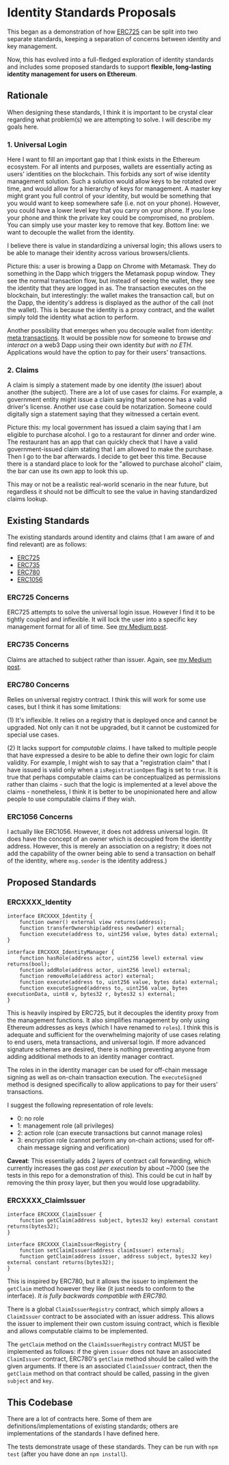 # Identity Standards Proposals

This began as a demonstration of how [ERC725](https://github.com/ethereum/EIPs/issues/725) can be split into two separate standards, keeping a separation of concerns between identity and key management.

Now, this has evolved into a full-fledged exploration of identity standards and includes some proposed standards to support **flexible, long-lasting identity management for users on Ethereum**.

## Rationale

When designing these standards, I think it is important to be crystal clear regarding what problem(s) we are attempting to solve. I will describe my goals here.

### 1. Universal Login

Here I want to fill an important gap that I think exists in the Ethereum ecosystem. For all intents and purposes, wallets are essentially acting as users' identities on the blockchain. This forbids any sort of wise identity management solution. Such a solution would allow keys to be rotated over time, and would allow for a hierarchy of keys for management. A master key might grant you full control of your identity, but would be something that you would want to keep somewhere safe (i.e. not on your phone). However, you could have a lower level key that you carry on your phone. If you lose your phone and think the private key could be compromised, no problem. You can simply use your master key to remove that key. Bottom line: we want to decouple the wallet from the identity.

I believe there is value in standardizing a universal login; this allows users to be able to manage their identity across various browsers/clients.

Picture this: a user is browing a Dapp on Chrome with Metamask. They do something in the Dapp which triggers the Metamask popup window. They see the normal transaction flow, but instead of seeing the wallet, they see the identity that they are logged in as. The transaction executes on the blockchain, but interestingly: the wallet makes the transaction call, but on the Dapp, the identity's address is displayed as the author of the call (not the wallet). This is because the identity is a proxy contract, and the wallet simply told the identity what action to perform.

Another possibility that emerges when you decouple wallet from identity: [meta transactions](https://medium.com/@austin_48503/ethereum-meta-transactions-90ccf0859e84). It would be possible now for someone to browse *and interact on* a web3 Dapp using their own identity *but with no ETH*. Applications would have the option to pay for their users' transactions.

### 2. Claims

A claim is simply a statement made by one identity (the issuer) about another (the subject). There are a lot of use cases for claims. For example, a government entity might issue a claim saying that someone has a valid driver's license. Another use case could be notarization. Someone could digitally sign a statement saying that they witnessed a certain event.

Picture this: my local government has issued a claim saying that I am eligible to purchase alcohol. I go to a restaurant for dinner and order wine. The restaurant has an app that can quickly check that I have a valid government-issued claim stating that I am allowed to make the purchase. Then I go to the bar afterwards. I decide to get beer this time. Because there is a standard place to look for the "allowed to purchase alcohol" claim, the bar can use its own app to look this up.

This may or not be a realistic real-world scenario in the near future, but regardless it should not be difficult to see the value in having standardized claims lookup.

## Existing Standards

The existing standards around identity and claims (that I am aware of and find relevant) are as follows:
- [ERC725](https://github.com/ethereum/EIPs/issues/725)
- [ERC735](https://github.com/ethereum/EIPs/issues/735)
- [ERC780](https://github.com/ethereum/EIPs/issues/780)
- [ERC1056](https://github.com/ethereum/EIPs/issues/1056)

### ERC725 Concerns

ERC725 attempts to solve the universal login issue. However I find it to be tightly coupled and inflexible. It will lock the user into a specific key management format for all of time. See [my Medium post](https://medium.com/@tyleryasaka/erc725-proposed-changes-ea2dc221136e).

### ERC735 Concerns

Claims are attached to subject rather than issuer. Again, see [my Medium post](https://medium.com/@tyleryasaka/erc725-proposed-changes-ea2dc221136e).

### ERC780 Concerns

 Relies on universal registry contract. I think this will work for some use cases, but I think it has some limitations:

 (1) It's inflexible. It relies on a registry that is deployed once and cannot be upgraded. Not only can it not be upgraded, but it cannot be customized for special use cases.

 (2) It lacks support for *computable claims*. I have talked to multiple people that have expressed a desire to be able to define their own logic for claim validity. For example, I might wish to say that a "registration claim" that I have issued is valid only when a `isRegistrationOpen` flag is set to `true`. It is true that perhaps computable claims can be conceptualized as permissions rather than claims - such that the logic is implemented at a level above the claims - nonetheless, I think it is better to be unopinionated here and allow people to use computable claims if they wish.

### ERC1056 Concerns

I actually like ERC1056. However, it does not address universal login. (It does have the concept of an owner which is decoupled from the identity address. However, this is merely an association on a registry; it does not add the capability of the owner being able to send a transaction on behalf of the identity, where `msg.sender` is the identity address.)

## Proposed Standards

### ERCXXXX_Identity

```
interface ERCXXXX_Identity {
    function owner() external view returns(address);
    function transferOwnership(address newOwner) external;
    function execute(address to, uint256 value, bytes data) external;
}

interface ERCXXXX_IdentityManager {
    function hasRole(address actor, uint256 level) external view returns(bool);
    function addRole(address actor, uint256 level) external;
    function removeRole(address actor) external;
    function execute(address to, uint256 value, bytes data) external;
    function executeSigned(address to, uint256 value, bytes executionData, uint8 v, bytes32 r, bytes32 s) external;
}
```

This is heavily inspired by ERC725, but it decouples the identity proxy from the management functions. It also simplifies management by only using Ethereum addresses as keys (which I have renamed to `roles`). I think this is adequate and sufficient for the overwhelming majority of use cases relating to end users, meta transactions, and universal login. If more advanced signature schemes are desired, there is nothing preventing anyone from adding additional methods to an identity manager contract.

The roles in in the identity manager can be used for off-chain message signing as well as on-chain transaction execution. The `executeSigned` method is designed specifically to allow applications to pay for their users' transactions.

I suggest the following representation of role levels:

- 0: no role
- 1: management role (all privileges)
- 2: action role (can execute transactions but cannot manage roles)
- 3: encryption role (cannot perform any on-chain actions; used for off-chain message signing and verification)

**Caveat**: This essentially adds 2 layers of contract call forwarding, which currently increases the gas cost *per execution* by about ~7000 (see the tests in this repo for a demonstration of this). This could be cut in half by removing the thin proxy layer, but then you would lose upgradability.

### ERCXXXX_ClaimIssuer

```
interface ERCXXXX_ClaimIssuer {
    function getClaim(address subject, bytes32 key) external constant returns(bytes32);
}

interface ERCXXXX_ClaimIssuerRegistry {
    function setClaimIssuer(address claimIssuer) external;
    function getClaim(address issuer, address subject, bytes32 key) external constant returns(bytes32);
}
```

This is inspired by ERC780, but it allows the issuer to implement the `getClaim` method however they like (it just needs to conform to the interface). *It is fully backwards compatible with ERC780.*

There is a global `ClaimIssuerRegistry` contract, which simply allows a `ClaimIssuer` contract to be associated with an issuer address. This allows the issuer to implement their own custom issuing contract, which is flexible and allows computable claims to be implemented.

The `getClaim` method on the `ClaimIssuerRegistry` contract MUST be implemented as follows: if the given `issuer` does not have an associated `ClaimIssuer` contract, ERC780's `getClaim` method should be called with the given arguments. If there is an associated `ClaimIssuer` contract, then the `getClaim` method on that contract should be called, passing in the given `subject` and `key`.

## This Codebase

There are a lot of contracts here. Some of them are definitions/implementations of existing standards; others are implementations of the standards I have defined here.

The tests demonstrate usage of these standards. They can be run with `npm test` (after you have done an `npm install`).

